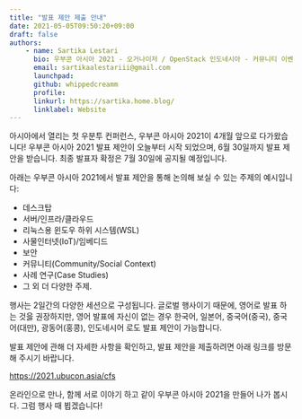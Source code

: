 ```yaml
---
title: "발표 제안 제출 안내"
date: 2021-05-05T09:50:20+09:00
draft: false
authors:
    - name: Sartika Lestari
      bio: 우부콘 아시아 2021 - 오거나이저 / OpenStack 인도네시아 - 커뮤니티 이벤트 오거나이저
      email: sartikaalestariii@gmail.com
      launchpad: 
      github: whippedcreamm
      profile: 
      linkurl: https://sartika.home.blog/
      linklabel: Website
---
```


아시아에서 열리는 첫 우분투 컨퍼런스, 우부콘 아시아 2021이 4개월 앞으로 다가왔습니다!
우부콘 아시아 2021 발표 제안이 오늘부터 시작 되었으며, 6월 30일까지 발표 제안을 받습니다. 최종 발표자 확정은 7월 30일에 공지될 예정입니다.

아래는 우부콘 아시아 2021에서 발표 제안을 통해 논의해 보실 수 있는 주제의 예시입니다:
- 데스크탑
- 서버/인프라/클라우드
- 리눅스용 윈도우 하위 시스템(WSL)
- 사물인터넷(IoT)/임베디드
- 보안
- 커뮤니티(Community/Social Context)
- 사례 연구(Case Studies)
- 그 외 더 다양한 주제.

행사는 2일간의 다양한 세션으로 구성됩니다. 글로벌 행사이기 때문에, 영어로 발표 하는 것읋 권장하지만, 영어 발표에 자신이 없는 경우 한국어, 일본어, 중국어(중국), 중국어(대만), 광동어(홍콩), 인도네시어 로도 발표 제안이 가능합니다.

발표 제안에 관해 더 자세한 사항을 확인하고, 발표 제안을 제출하려면 아래 링크를 방문해 주시기 바랍니다.

https://2021.ubucon.asia/cfs

온라인으로 만나, 함께 서로 이야기 하고 같이 우부콘 아시아 2021을 만들어 나가 봅시다. 그럼 행사 때 뵙겠습니다!
